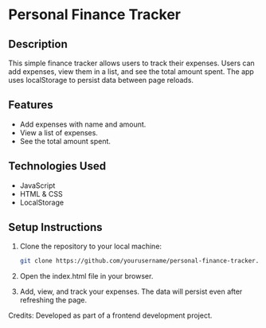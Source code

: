 # Personal Finance Tracker

## Description
This simple finance tracker allows users to track their expenses. Users can add expenses, view them in a list, and see the total amount spent. The app uses localStorage to persist data between page reloads.

## Features
- Add expenses with name and amount.
- View a list of expenses.
- See the total amount spent.

## Technologies Used
- JavaScript
- HTML & CSS
- LocalStorage

## Setup Instructions
1. Clone the repository to your local machine:
   ```bash
   git clone https://github.com/yourusername/personal-finance-tracker.git

2. Open the index.html file in your browser.

3. Add, view, and track your expenses. The data will persist even after refreshing the page.

Credits:
Developed as part of a frontend development project.
